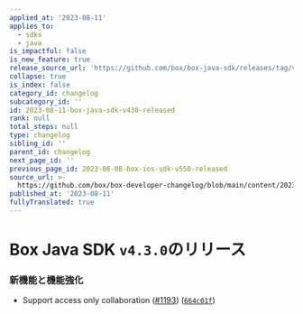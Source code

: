 ```yaml
---
applied_at: '2023-08-11'
applies_to:
  - sdks
  - java
is_impactful: false
is_new_feature: true
release_source_url: 'https://github.com/box/box-java-sdk/releases/tag/v4.3.0'
collapse: true
is_index: false
category_id: changelog
subcategory_id: ''
id: 2023-08-11-box-java-sdk-v430-released
rank: null
total_steps: null
type: changelog
sibling_id: ''
parent_id: changelog
next_page_id: ''
previous_page_id: 2023-08-08-box-ios-sdk-v550-released
source_url: >-
  https://github.com/box/box-developer-changelog/blob/main/content/2023/08-11-box-java-sdk-v430-released.md
published_at: '2023-08-11'
fullyTranslated: true
---
```

# Box Java SDK `v4.3.0`のリリース

### 新機能と機能強化

* Support access only collaboration ([#1193][1]) ([`664c01f`][2])

[1]: https://github.com/box/box-java-sdk/issues/1193

[2]: https://github.com/box/box-java-sdk/commit/664c01f80ca0647645c60920eb0ef1f9353a619f
